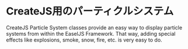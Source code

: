 # CreateJS用のパーティクルシステム

CreateJS Particle System classes provide an easy way to display particle systems from within the EaselJS Framework.
That way, adding special effects like explosions, smoke, snow, fire, etc. is very easy to do.
